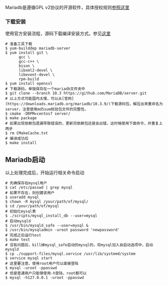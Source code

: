 Mariadb是遵循GPL v2协议的开源软件，具体授权规则[参照这里](https://github.com/atan135/book-notes/blob/master/%E8%B5%84%E6%96%99%E6%94%B6%E5%BD%95/%E5%BC%80%E6%BA%90%E5%8D%8F%E8%AE%AE%E4%BB%8B%E7%BB%8D.md)

### 下载安装

使用官方安装流程，源码下载编译安装方式。参见[这里](https://mariadb.com/kb/en/library/source-building-mariadb-on-centos/)

```shell
# 准备工具下载
$ yum-builddep mariadb-server
$ yum install git \
      gcc \
      gcc-c++ \
      bison \
      libxml2-devel \
      libevent-devel \
      rpm-build
$ yum install openssl
# 下载源码，单独保存在一个mariadb文件夹中
$ git clone --branch 10.3 https://github.com/MariaDB/server.git
# 以上方式可能国内太慢，可以从[官网](https://downloads.mariadb.org/mariadb/10.3.9/)下载源码包，解压出来重命名为server，注意使用md5sum校验包文件的完整性。
$ cmake -DRPM=centos7 server/
$ make package
# 如果出现依赖包遗漏导致错误的，更新完依赖包还是会出错，这时候使用下面命令，并重复上两步
$ rm CMakeCache.txt
# 编译成功后
$ make install
```



## Mariadb启动

以上处理完成后，开始运行相关命令启动

```
# 先确保存在mysql用户
$ cat /etc/passwd | grep mysql
# 如果不存在，则创建该用户
$ useradd mysql
$ chown -R mysql /your/path/of/mysql/
$ cd /your/path/of/mysql
# 初始化mysql表
$ ./scripts/mysql_install_db --user=mysql
# 启动mysqld
$ /usr/bin/mysqld_safe --user=mysql &  
$ /usr/bin/mysqladmin -uroot password 'newpassword'
# 完成之后运行test
$ make test
# 没有问题后，kill掉mysql_safe启动的mysql的，将mysql加入自启动选项中，启动mysqld
$ cp ./support-files/mysql.service /usr/lib/systemd/system
$ service mysql start
# 这里要注意，使用root用户可以直接登陆
$ mysql -uroot -ppasswd
# 但是普通用户只能够使用-h登陆，root都可以
$ mysql -h127.0.0.1 -uroot -ppasswd
```

